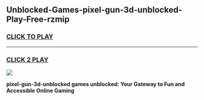 
## Unblocked-Games-pixel-gun-3d-unblocked-Play-Free-rzmip
<h3>
<a href="https://premium76.site?title=pixel-gun-3d-unblocked&ref=21A">CLICK TO PLAY</a></h3>
<hr>

<h3>
<a href="https://premium76.site?title=pixel-gun-3d-unblocked&ref=21A">CLICK 2 PLAY</a>
  
</h3>

<a href="https://premium76.site?title=pixel-gun-3d-unblocked&ref=21A"><img src="https://clearcache.store/games.png"></a>


**pixel-gun-3d-unblocked games unblocked: Your Gateway to Fun and Accessible Online Gaming**
